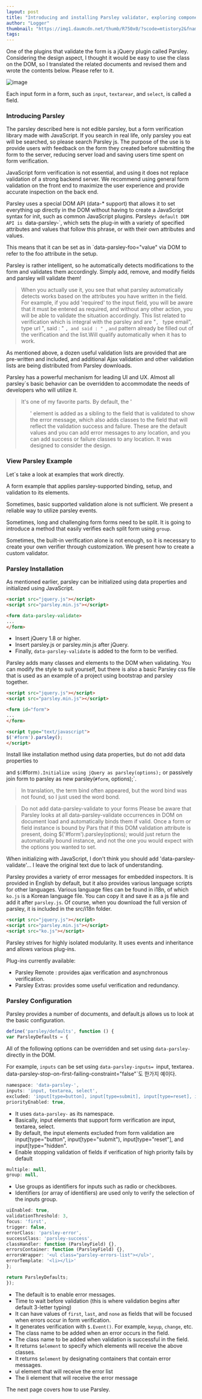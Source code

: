 ```yaml
---
layout: post
title: "Introducing and installing Parsley validator, exploring components #1"
author: "Logger"
thumbnail: "https://img1.daumcdn.net/thumb/R750x0/?scode=mtistory2&fname=https%3A%2F%2Ft1.daumcdn.net%2Fcfile%2Ftistory%2F261F6D5055A0D3CE19"
tags: 
---
```



One of the plugins that validate the form is a jQuery plugin called Parsley. Considering the design aspect, I thought it would be easy to use the class on the DOM, so I translated the related documents and revised them and wrote the contents below. Please refer to it.

![image](https://t1.daumcdn.net/cfile/tistory/261F6D5055A0D3CE19)

Each input form in a form, such as `input`, `textarear`, and `select`, is called a field.

### Introducing Parsley

The parsley described here is not edible parsley, but a form verification library made with JavaScript. If you search in real life, only parsley you eat will be searched, so please search Parsley js. The purpose of the use is to provide users with feedback on the form they created before submitting the form to the server, reducing server load and saving users time spent on form verification.

JavaScript form verification is not essential, and using it does not replace validation of a strong backend server. We recommend using general form validation on the front end to maximize the user experience and provide accurate inspection on the back end.

Parsley uses a special DOM API (data-* support) that allows it to set everything up directly in the DOM without having to create a JavaScript syntax for init, such as common JavaScript plugins. Parsley`s default DOM API is `data-parsley-`, which sets the plug-in with a variety of specified attributes and values that follow this phrase, or with their own attributes and values.

This means that it can be set as in `data-parsley-foo="value" via DOM to refer to the foo attribute in the setup.

Parsley is rather intelligent, so he automatically detects modifications to the form and validates them accordingly. Simply add, remove, and modify fields and parsley will validate them!

> When you actually use it, you see that what parsley automatically detects works based on the attributes you have written in the field. For example, if you add 'required' to the input field, you will be aware that it must be entered as required, and without any other action, you will be able to validate the situation accordingly. This list related to verification which is integral with the parsley and are "`, ` type email", type url ", said : " `, and said : " `, ` and ` pattern already be filled out of the verification and the list.Will qualify automatically when it has to work.

As mentioned above, a dozen useful validation lists are provided that are pre-written and included, and additional Ajax validation and other validation lists are being distributed from Parsley downloads.

Parsley has a powerful mechanism for leading UI and UX. Almost all parsley`s basic behavior can be overridden to accommodate the needs of developers who will utilize it.

> It's one of my favorite parts. By default, the '<ul>' element is added as a sibling to the field that is validated to show the error message, which also adds classes to the field that will reflect the validation success and failure. These are the default values and you can add error messages to any location, and you can add success or failure classes to any location. It was designed to consider the design.

### View Parsley Example

Let`s take a look at examples that work directly.

A form example that applies parsley-supported binding, setup, and validation to its elements.

Sometimes, basic supported validation alone is not sufficient. We present a reliable way to utilize parsley events.

Sometimes, long and challenging form forms need to be split. It is going to introduce a method that easily verifies each split form using `group`.

Sometimes, the built-in verification alone is not enough, so it is necessary to create your own verifier through customization. We present how to create a custom validator.

### Parsley Installation

As mentioned earlier, parsley can be initialized using data properties and initialized using JavaScript.

```html
<script src="jquery.js"></script>
<script src="parsley.min.js"></script>

<form data-parsley-validate>
...
</form>

```

- Insert jQuery 1.8 or higher.
- Insert parsley.js or parsley.min.js after jQuery.
- Finally, `data-parsley-validate` is added to the form to be verified.

Parsley adds many classes and elements to the DOM when validating. You can modify the style to suit yourself, but there is also a basic Parsley css file that is used as an example of a project using bootstrap and parsley together.

```html
<script src="jquery.js"></script>
<script src="parsley.min.js"></script>

<form id="form">
...
</form>

<script type="text/javascript">
$('#form').parsley();
</script>

```

Install like installation method using data properties, but do not add data properties to <form> and `$(`#form`).Initialize using jQuery as parsley(options);` or passively join form to parsley as new parsley(`#form`, options);`.

> In translation, the term bind often appeared, but the word bind was not found, so I just used the word bond.

> Do not add data-parsley-validate to your forms Please be aware that Parsley looks at all data-parsley-validate occurrences in DOM on document load and automatically binds them if valid. Once a form or field instance is bound by Pars that if this DOM validation attribute is present, doing $('#form').parsley(options); would just return the automatically bound instance, and not the one you would expect with the options you wanted to set.

When initializing with JavaScript, I don't think you should add 'data-parsley-validate'... I leave the original text due to lack of understanding.

Parsley provides a variety of error messages for embedded inspectors. It is provided in English by default, but it also provides various language scripts for other languages. Various language files can be found in i18n, of which `ko.js` is a Korean language file. You can copy it and save it as a js file and add it after `parsley.js`. Of course, when you download the full version of parsley, it is included in the src/i18n folder.

```html
<script src="jquery.js"></script>
<script src="parsley.min.js"></script>
<script src="ko.js"></script>

```

Parsley strives for highly isolated modularity. It uses events and inheritance and allows various plug-ins.

Plug-ins currently available:

- Parsley Remote : provides ajax verification and asynchronous verification.
- Parsley Extras: provides some useful verification and redundancy.

### Parsley Configuration

Parsley provides a number of documents, and default.js allows us to look at the basic configuration.

```js
define('parsley/defaults', function () {
var ParsleyDefaults = {

```

All of the following options can be overridden and set using `data-parsley-` directly in the DOM.

For example, `inputs` can be set using `data-parsley-inputs= `input, textarea`. `data-parsley-stop-on-first-failing-constraint="false"`도 한가지 예이다.

```js
namespace: 'data-parsley-',
inputs: 'input, textarea, select',
excluded: 'input[type=button], input[type=submit], input[type=reset], input[type=hidden]',
priorityEnabled: true,

```

- It uses `data-parsley-` as its namespace.
- Basically, input elements that support form verification are input, textarea, select.
- By default, the input elements excluded from form validation are input[type="button", input[type="submit"), input[type="reset"], and input[type="hidden".
- Enable stopping validation of fields if verification of high priority fails by default

```js
multiple: null,
group: null,

```

- Use groups as identifiers for inputs such as radio or checkboxes.
- Identifiers (or array of identifiers) are used only to verify the selection of the inputs group.

```js
uiEnabled: true,
validationThreshold: 3,
focus: 'first',
trigger: false,
errorClass: 'parsley-error',
successClass: 'parsley-success',
classHandler: function (ParsleyField) {},
errorsContainer: function (ParsleyField) {},
errorsWrapper: '<ul class="parsley-errors-list"></ul>',
errorTemplate: '<li></li>'
};

return ParsleyDefaults;
});

```

- The default is to enable error messages.
- Time to wait before validation (this is where validation begins after default 3-letter typing)
- It can have values of `first`, `last`, and `none` as fields that will be focused when errors occur in form verification.
- It generates verification with `$.Event()`. For example, `keyup`, `change`, etc.
- The class name to be added when an error occurs in the field.
- The class name to be added when validation is successful in the field.
- It returns `$element` to specify which elements will receive the above classes.
- It returns `$element` by designating containers that contain error messages.
- ul element that will receive the error list
- The li element that will receive the error message

The next page covers how to use Parsley.